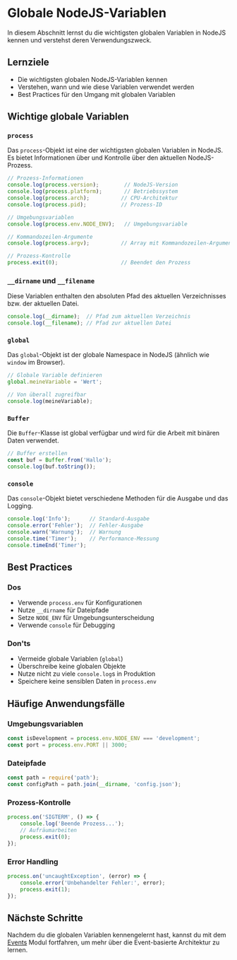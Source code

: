# Globale NodeJS-Variablen

In diesem Abschnitt lernst du die wichtigsten globalen Variablen in NodeJS kennen und verstehst deren Verwendungszweck.

## Lernziele

- Die wichtigsten globalen NodeJS-Variablen kennen
- Verstehen, wann und wie diese Variablen verwendet werden
- Best Practices für den Umgang mit globalen Variablen

## Wichtige globale Variablen

### `process`
Das `process`-Objekt ist eine der wichtigsten globalen Variablen in NodeJS. Es bietet Informationen über und Kontrolle über den aktuellen NodeJS-Prozess.

```javascript
// Prozess-Informationen
console.log(process.version);        // NodeJS-Version
console.log(process.platform);       // Betriebssystem
console.log(process.arch);          // CPU-Architektur
console.log(process.pid);           // Prozess-ID

// Umgebungsvariablen
console.log(process.env.NODE_ENV);   // Umgebungsvariable

// Kommandozeilen-Argumente
console.log(process.argv);          // Array mit Kommandozeilen-Argumenten

// Prozess-Kontrolle
process.exit(0);                    // Beendet den Prozess
```

### `__dirname` und `__filename`
Diese Variablen enthalten den absoluten Pfad des aktuellen Verzeichnisses bzw. der aktuellen Datei.

```javascript
console.log(__dirname);  // Pfad zum aktuellen Verzeichnis
console.log(__filename); // Pfad zur aktuellen Datei
```

### `global`
Das `global`-Objekt ist der globale Namespace in NodeJS (ähnlich wie `window` im Browser).

```javascript
// Globale Variable definieren
global.meineVariable = 'Wert';

// Von überall zugreifbar
console.log(meineVariable);
```

### `Buffer`
Die `Buffer`-Klasse ist global verfügbar und wird für die Arbeit mit binären Daten verwendet.

```javascript
// Buffer erstellen
const buf = Buffer.from('Hallo');
console.log(buf.toString());
```

### `console`
Das `console`-Objekt bietet verschiedene Methoden für die Ausgabe und das Logging.

```javascript
console.log('Info');      // Standard-Ausgabe
console.error('Fehler');  // Fehler-Ausgabe
console.warn('Warnung');  // Warnung
console.time('Timer');    // Performance-Messung
console.timeEnd('Timer');
```

## Best Practices

### Dos
- Verwende `process.env` für Konfigurationen
- Nutze `__dirname` für Dateipfade
- Setze `NODE_ENV` für Umgebungsunterscheidung
- Verwende `console` für Debugging

### Don'ts
- Vermeide globale Variablen (`global`)
- Überschreibe keine globalen Objekte
- Nutze nicht zu viele `console.log`s in Produktion
- Speichere keine sensiblen Daten in `process.env`

## Häufige Anwendungsfälle

### Umgebungsvariablen
```javascript
const isDevelopment = process.env.NODE_ENV === 'development';
const port = process.env.PORT || 3000;
```

### Dateipfade
```javascript
const path = require('path');
const configPath = path.join(__dirname, 'config.json');
```

### Prozess-Kontrolle
```javascript
process.on('SIGTERM', () => {
    console.log('Beende Prozess...');
    // Aufräumarbeiten
    process.exit(0);
});
```

### Error Handling
```javascript
process.on('uncaughtException', (error) => {
    console.error('Unbehandelter Fehler:', error);
    process.exit(1);
});
```

## Nächste Schritte

Nachdem du die globalen Variablen kennengelernt hast, kannst du mit dem [Events](../events/README.md) Modul fortfahren, um mehr über die Event-basierte Architektur zu lernen. 